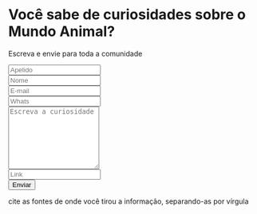 <div id="modal-curiosities" class="d-none myModal-content">
  <h1 class="header-title">Você sabe de curiosidades sobre o Mundo Animal?</h1>
  <p class="text-center mt-3 mb-4">
    Escreva e envie para toda a comunidade
  </p>
  <div class="mt-3 px-md-3">
    <form id="curiosities-form" class="px-md-4">
      <div class="form">
        <div class="row">
          <div class="input-group col-12 pb-2">
            <input class="form-control" type="url" placeholder="Apelido">
          </div>
          <div class="input-group col-4 mb-3 px-0">
            <input type="text" class="col form-control shadow-none ml-3 mr-2" required placeholder="Nome" name="name"/>
          </div>
          <div class="input-group col-4 mb-3 px-0">
            <input type="email" class="col form-control shadow-none mr-3" required placeholder="E-mail"/>
          </div>
          <div class="input-group col-4 mb-3 px-0">
            <input type="number" class="col form-control shadow-none mr-3" required placeholder="Whats"/>
          </div>
        </div>
        <div class="input-group col-12 mb-3 px-0">
          <textarea class="col form-control shadow-none" required placeholder="Escreva a curiosidade" rows="8"></textarea>
        </div>
        <div class="row pb-1">
          <div class="input-group col-8 pr-0">
            <input class="form-control" type="url" placeholder="Link">
          </div>
          <div class="col-4">
            <div class="input-group px-0">
              <input id="curiosities-submit" type="Submit" class="form-control btn" required value="Enviar" onclick="hideModal()"/>
            </div>
          </div>
        </div>
        <p class="text-modal-curiosities">
          cite as fontes de onde você tirou a informação, separando-as por vírgula
        </p>
      </div>
    </form>
  </div>
</div>